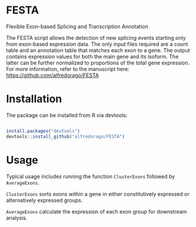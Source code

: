 # FESTA
Flexible Exon-based Splicing and Transcription Annotation

The FESTA script allows the detection of new splicing events starting only from exon-based expression data.
The only input files required are a count table and an annotation table that matches each exon to a gene.
The output contains expression values for both the main gene and its isoform.
The latter can be further normalized to proportions of the total gene expression.
For more information, refer to the manuscript here:
https://github.com/alfredorago/FESTA

# Installation
The package can be installed from R via devtools:
```R

install.packages("devtools")
devtools::install_github("alfredorago/FESTA")
```

# Usage
Typical usage includes running the function `ClusterExons` followed by `AverageExons`. 

`ClusterExons` sorts exons within a gene in either constitutively expressed or alternatively expressed groups.

`AverageExons` calculate the expression of each exon group for downstream analysis.

